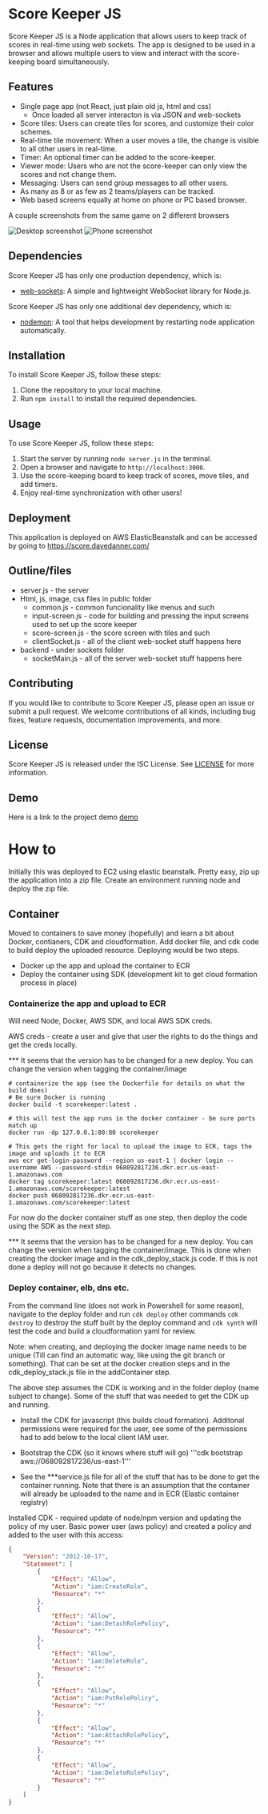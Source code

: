# Score Keeper JS

Score Keeper JS is a Node application that allows users to keep track of scores in real-time using web sockets. The app is designed to be used in a browser and allows multiple users to view and interact with the score-keeping board simultaneously.

## Features

* Single page app (not React, just plain old js, html and css)
    * Once loaded all server interacton is via JSON and web-sockets
* Score tiles: Users can create tiles for scores, and customize their color schemes.
* Real-time tile movement: When a user moves a tile, the change is visible to all other users in real-time.
* Timer: An optional timer can be added to the score-keeper.
* Viewer mode: Users who are not the score-keeper can only view the scores and not change them.
* Messaging: Users can send group messages to all other users.
* As many as 8 or as few as 2 teams/players can be tracked.
* Web based screens equally at home on phone or PC based browser.

A couple screenshots from the same game on 2 different browsers

![Desktop screenshot](/screenshots/desktop.png "Desktop")
![Phone screenshot](/screenshots/phone.png "Phone")

## Dependencies

Score Keeper JS has only one production dependency, which is:

* [web-sockets](https://github.com/websockets/ws): A simple and lightweight WebSocket library for Node.js.

Score Keeper JS has only one additional dev dependency, which is:

* [nodemon](https://www.npmjs.com/package/nodemon): A tool that helps development by restarting node application automatically.

## Installation

To install Score Keeper JS, follow these steps:

1. Clone the repository to your local machine.
2. Run `npm install` to install the required dependencies.

## Usage

To use Score Keeper JS, follow these steps:

1. Start the server by running `node server.js` in the terminal.
2. Open a browser and navigate to `http://localhost:3000`.
3. Use the score-keeping board to keep track of scores, move tiles, and add timers.
4. Enjoy real-time synchronization with other users!


## Deployment

This application is deployed on AWS ElasticBeanstalk and can be accessed by going to https://score.davedanner.com/

## Outline/files

* server.js - the server 
* Html, js, image, css files in public folder
    * common.js - common funcionality like menus and such
    * input-screen.js - code for building and pressing the input screens used to set up the score keeper
    * score-screen.js - the score screen with tiles and such
    * clientSocket.js - all of the client web-socket stuff happens here
* backend - under sockets folder
    * socketMain.js - all of the server web-socket stuff happens here

## Contributing

If you would like to contribute to Score Keeper JS, please open an issue or submit a pull request. We welcome contributions of all kinds, including bug fixes, feature requests, documentation improvements, and more.

## License

Score Keeper JS is released under the ISC License. See [LICENSE](https://opensource.org/license/isc-license-txt/) for more information.


## Demo

Here is a link to the project demo [demo](https://www.youtube.com/watch?v=JLjUdUwpNX0) 


# How to

Initially this was deployed to EC2 using elastic beanstalk. Pretty easy, zip up the application into a zip file. Create an environment running node and deploy the zip file.

## Container

Moved to containers to save money (hopefully) and learn a bit about Docker, contianers, CDK and cloudformation. Add docker file, and cdk code to build deploy the uploaded resource. Deploying would be two steps.
* Docker up the app and upload the container to ECR
* Deploy the container using SDK (development kit to get cloud formation process in place)

### Containerize the app and upload to ECR

Will need Node, Docker, AWS SDK, and local AWS SDK creds.

AWS creds - create a user and give that user the rights to do the things and get the creds locally.

*** It seems that the version has to be changed for a new deploy. You can change the version when tagging the container/image

```
# containerize the app (see the Dockerfile for details on what the build does)
# Be sure Docker is running
docker build -t scorekeeper:latest .

# this will test the app runs in the docker container - be sure ports match up
docker run -dp 127.0.0.1:80:80 scorekeeper 

# This gets the right for local to upload the image to ECR, tags the image and uploads it to ECR
aws ecr get-login-password --region us-east-1 | docker login --username AWS --password-stdin 068092817236.dkr.ecr.us-east-1.amazonaws.com
docker tag scorekeeper:latest 068092817236.dkr.ecr.us-east-1.amazonaws.com/scorekeeper:latest 
docker push 068092817236.dkr.ecr.us-east-1.amazonaws.com/scorekeeper:latest

```

For now do the docker container stuff as one step, then deploy the code using the SDK as the next step.

*** It seems that the version has to be changed for a new deploy. You can change the version when tagging the container/image. This is done when creating the docker image and in the cdk_deploy_stack.js code. If this is not done a deploy will not go because it detects no changes.

### Deploy container, elb, dns etc.

From the command line (does not work in Powershell for some reason), navigate to the deploy folder and run 
```cdk deploy``` other commands ```cdk destroy``` to destroy the stuff built by the deploy command and ```cdk synth``` will
test the code and build a cloudformation yaml for review.

Note: when creating, and deploying the docker image name needs to be unique (Till can find an automatic way, like using the git branch or something). 
That can be set at the docker creation steps and in the cdk_deploy_stack.js file in the addContainer step. 

The above step assumes the CDK is working and in the folder deploy (name subject to change). Some of the stuff that was needed to get the CDK up and running.

* Install the CDK for javascript (this builds cloud formation). Additonal permissions were required for the user, see some of the permissions had to add below to the local client IAM user.

* Bootstrap the CDK (so it knows where stuff will go) '''cdk bootstrap aws://068092817236/us-east-1'''

* See the ***service.js file for all of the stuff that has to be done to get the container running. Note that there is an assumption that the container will already be uploaded to the name and in ECR (Elastic container registry)


Installed CDK - required update of node/npm version and updating the policy of my user. Basic power user (aws policy) and created a policy and added to the user with this access:
```json
{
    "Version": "2012-10-17",
    "Statement": [
        {
            "Effect": "Allow",
            "Action": "iam:CreateRole",
            "Resource": "*"
        },
        {
            "Effect": "Allow",
            "Action": "iam:DetachRolePolicy",
            "Resource": "*"
        },
        {
            "Effect": "Allow",
            "Action": "iam:DeleteRole",
            "Resource": "*"
        },
        {
            "Effect": "Allow",
            "Action": "iam:PutRolePolicy",
            "Resource": "*"
        },
        {
            "Effect": "Allow",
            "Action": "iam:AttachRolePolicy",
            "Resource": "*"
        },
        {
            "Effect": "Allow",
            "Action": "iam:DeleteRolePolicy",
            "Resource": "*"
        }
    ]
}
```